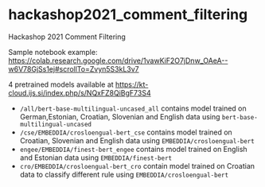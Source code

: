 # hackashop2021_comment_filtering
Hackashop 2021 Comment Filtering

Sample notebook example: https://colab.research.google.com/drive/1vawKiF2O7jDnw_OAeA--w6V78GjSs1ej#scrollTo=Zvyn5S3kL3v7 

4 pretrained models available at https://kt-cloud.ijs.si/index.php/s/NQxFZ8QiBgF73S4 

 * `/all/bert-base-multilingual-uncased_all` contains model trained on German,Estonian, Croatian, Slovenian and English data using `bert-base-multilingual-uncased`
 * `/cse/EMBEDDIA/crosloengual-bert_cse` contains model trained on Croatian, Slovenian and English data using `EMBEDDIA/crosloengual-bert`
 * `engee/EMBEDDIA/finest-bert_engee` contains model trained on English and Estonian data using `EMBEDDIA/finest-bert`
 * `cro/EMBEDDIA/crosloengual-bert_cro` contain model trained on Croatian data to classify different rule using `EMBEDDIA/crosloengual-bert`
